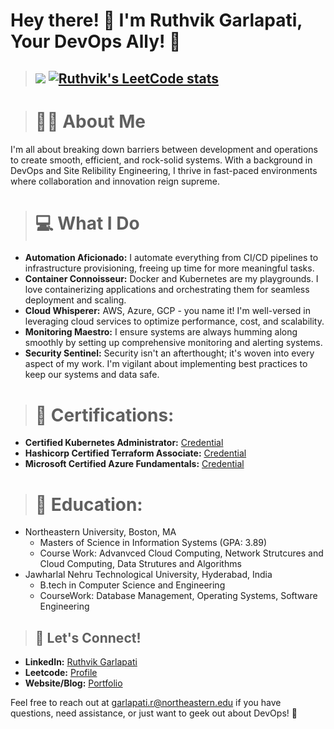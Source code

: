 


# Hey there! 👋 I'm Ruthvik Garlapati, Your DevOps Ally! 🚀

> ## ![](https://komarev.com/ghpvc/?username=ruthvikgneu&color=orange) [![Ruthvik's LeetCode stats](https://leetcode-stats-six.vercel.app/?username=ruthvikg31)](https://leetcode.com/u/ruthvikg31/)

> # 🧑‍💻 About Me
I'm all about breaking down barriers between development and operations to create smooth, efficient, and rock-solid systems. With a background in DevOps and Site Relibility Engineering, I thrive in fast-paced environments where collaboration and innovation reign supreme.



> # 💻 What I Do
- **Automation Aficionado:** I automate everything from CI/CD pipelines to infrastructure provisioning, freeing up time for more meaningful tasks.
- **Container Connoisseur:** Docker and Kubernetes are my playgrounds. I love containerizing applications and orchestrating them for seamless deployment and scaling.
- **Cloud Whisperer:** AWS, Azure, GCP - you name it! I'm well-versed in leveraging cloud services to optimize performance, cost, and scalability.
- **Monitoring Maestro:** I ensure systems are always humming along smoothly by setting up comprehensive monitoring and alerting systems.
- **Security Sentinel:** Security isn't an afterthought; it's woven into every aspect of my work. I'm vigilant about implementing best practices to keep our systems and data safe.
  
> # 📰 Certifications:
- **Certified Kubernetes Administrator:** [Credential](https://www.credly.com/badges/8067d292-b8aa-4a86-ad16-5ae29a99553d)
- **Hashicorp Certified Terraform Associate:** [Credential](https://www.credly.com/badges/fcbb30be-aed9-4bb8-9b42-15f1db4c0da1/linked_in_profile)
- **Microsoft Certified Azure Fundamentals:** [Credential](https://learn.microsoft.com/en-in/users/ruthvikgarlapati-8692/credentials/3831ce1f37da4222?ref=https%3A%2F%2Fwww.linkedin.com%2F)

> # 📖 Education:
- Northeastern University, Boston, MA
    * Masters of Science in Information Systems (GPA: 3.89)
    * Course Work: Advanvced Cloud Computing, Network Strutcures and Cloud Computing, Data Strutures and Algorithms
- Jawharlal Nehru Technological University, Hyderabad, India
    * B.tech in Computer Science and Engineering
    * CourseWork: Database Management, Operating Systems, Software Engineering


  
> ##  🤝 Let's Connect!
- **LinkedIn:** [Ruthvik Garlapati](https://www.linkedin.com/in/ruthvikg31/)
- **Leetcode:** [Profile](https://leetcode.com/ruthvikg31)
- **Website/Blog:** [Portfolio](https://kubectl.live)

Feel free to reach out at garlapati.r@northeastern.edu if you have questions, need assistance, or just want to geek out about DevOps! 🚀

